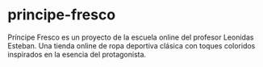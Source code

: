 # principe-fresco
Príncipe Fresco es un proyecto de la escuela online del profesor Leonidas Esteban. Una tienda online de ropa deportiva clásica con toques coloridos inspirados en la esencia del protagonista.
